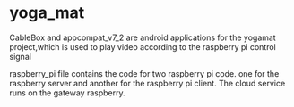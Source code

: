 yoga_mat
========
CableBox and appcompat_v7_2 are android applications for the yogamat project,which is used to play video according to the raspberry pi control signal

raspberry_pi file contains the code for two raspberry pi code. one for the raspberry server and another for the raspberry pi client. The cloud service runs on the gateway raspberry.
